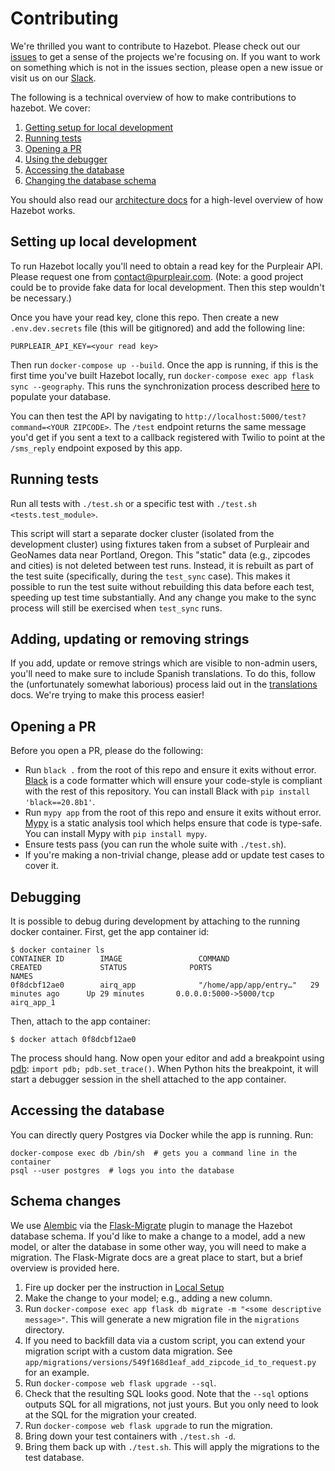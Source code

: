 # Contributing

We're thrilled you want to contribute to Hazebot. Please check out our [issues](https://github.com/airq-dev/hazebot/issues) to get a sense of the projects we're focusing on. If you want to work on something which is not in the issues section, please open a new issue or visit us on our [Slack](https://join.slack.com/t/hazebot/shared_invite/zt-hoogtwy8-9yeYFKyg0MRCtyC9US0k3Q).

The following is a technical overview of how to make contributions to hazebot. We cover:
1. [Getting setup for local development](#Setting-up-local-development)
2. [Running tests](#Running-Tests)
3. [Opening a PR](#Opening-a-PR)
4. [Using the debugger](#Debugging)
5. [Accessing the database](#Accessing-the-Database)
6. [Changing the database schema](#Schema-Changes)

You should also read our [architecture docs](architecture.md#Architecture) for a high-level overview of how Hazebot works.

## Setting up local development

To run Hazebot locally you'll need to obtain a read key for the Purpleair API. Please request one from contact@purpleair.com. (Note: a good project could be to provide fake data for local development. Then this step wouldn't be necessary.)

Once you have your read key, clone this repo. Then create a new `.env.dev.secrets` file (this will be gitignored) and add the following line:

```
PURPLEAIR_API_KEY=<your read key>
```

Then run `docker-compose up --build`. Once the app is running, if this is the first time you've built Hazebot locally, run `docker-compose exec app flask sync --geography`. This runs the synchronization process described [here](architecture.md#Synchronizing-Data) to populate your database.

You can then test the API by navigating to `http://localhost:5000/test?command=<YOUR ZIPCODE>`. The `/test` endpoint returns the same message you'd get if you sent a text to a callback registered with Twilio to point at the `/sms_reply` endpoint exposed by this app.

## Running tests

Run all tests with `./test.sh` or a specific test with `./test.sh <tests.test_module>`.

This script will start a separate docker cluster (isolated from the development cluster) using fixtures taken from a subset of Purpleair and GeoNames data near Portland, Oregon. This "static" data (e.g., zipcodes and cities) is not deleted between test runs. Instead, it is rebuilt as part of the test suite (specifically, during the `test_sync` case). This makes it possible to run the test suite without rebuilding this data before each test, speeding up test time substantially. And any change you make to the sync process will still be exercised when `test_sync` runs.

## Adding, updating or removing strings

If you add, update or remove strings which are visible to non-admin users, you'll need to make sure to include Spanish translations. To do this, follow the (unfortunately somewhat laborious) process laid out in the [translations](translations.md) docs. We're trying to make this process easier!

## Opening a PR

Before you open a PR, please do the following:
* Run `black .` from the root of this repo and ensure it exits without error. [Black](https://github.com/psf/black) is a code formatter which will ensure your code-style is compliant with the rest of this repository. You can install Black with `pip install 'black==20.8b1'`.
* Run `mypy app` from the root of this repo and ensure it exits without error. [Mypy](http://mypy-lang.org/) is a static analysis tool which helps ensure that code is type-safe. You can install Mypy with `pip install mypy`.
* Ensure tests pass (you can run the whole suite with `./test.sh`).
* If you're making a non-trivial change, please add or update test cases to cover it.

## Debugging

It is possible to debug during development by attaching to the running docker container. First, get the app container id:

```
$ docker container ls
CONTAINER ID        IMAGE                 COMMAND                  CREATED             STATUS              PORTS                              NAMES
0f8dcbf12ae0        airq_app              "/home/app/app/entry…"   29 minutes ago      Up 29 minutes       0.0.0.0:5000->5000/tcp             airq_app_1
```

Then, attach to the app container:

```
$ docker attach 0f8dcbf12ae0
```

The process should hang. Now open your editor and add a breakpoint using [pdb](https://docs.python.org/3/library/pdb.html): `import pdb; pdb.set_trace()`. When Python hits the breakpoint, it will start a debugger session in the shell attached to the app container.

## Accessing the database

You can directly query Postgres via Docker while the app is running. Run:

```
docker-compose exec db /bin/sh  # gets you a command line in the container
psql --user postgres  # logs you into the database
```

## Schema changes

We use [Alembic](https://alembic.sqlalchemy.org/en/latest/) via the [Flask-Migrate](https://flask-migrate.readthedocs.io/en/latest/) plugin to manage the Hazebot database schema. If you'd like to make a change to a model, add a new model, or alter the database in some other way, you will need to make a migration. The Flask-Migrate docs are a great place to start, but a brief overview is provided here.

1. Fire up docker per the instruction in [Local Setup](#Local_Setup)
2. Make the change to your model; e.g., adding a new column.
3. Run `docker-compose exec app flask db migrate -m "<some descriptive message>"`. This will generate a new migration file in the `migrations` directory.
4. If you need to backfill data via a custom script, you can extend your migration script with a custom data migration. See `app/migrations/versions/549f168d1eaf_add_zipcode_id_to_request.py` for an example.
4. Run `docker-compose web flask upgrade --sql`.
5. Check that the resulting SQL looks good. Note that the `--sql` options outputs SQL for all migrations, not just yours. But you only need to look at the SQL for the migration your created.
6. Run `docker-compose web flask upgrade` to run the migration.
7. Bring down your test containers with `./test.sh -d`.
8. Bring them back up with `./test.sh`. This will apply the migrations to the test database.
